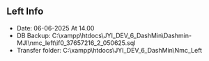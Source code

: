## Left Info
- Date: 06-06-2025 At 14.00
- DB Backup: C:\xampp\htdocs\JYI_DEV_6_DashMin\Dashmin-MJI\nmc_left\if0_37657216_2_050625.sql
- Transfer folder: C:\xampp\htdocs\JYI_DEV_6_DashMin\Nmc_Left

